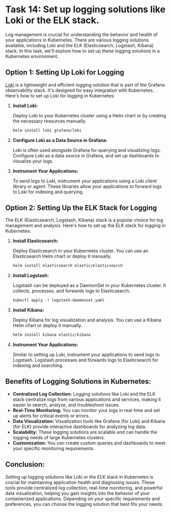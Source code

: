 # Task 14: Set up logging solutions like Loki or the ELK stack.

Log management is crucial for understanding the behavior and health of your applications in Kubernetes. There are various logging solutions available, including Loki and the ELK (Elasticsearch, Logstash, Kibana) stack. In this task, we'll explore how to set up these logging solutions in a Kubernetes environment.

## **Option 1: Setting Up Loki for Logging**

[Loki](https://grafana.com/oss/loki/) is a lightweight and efficient logging solution that is part of the Grafana observability stack. It's designed for easy integration with Kubernetes. Here's how to set up Loki for logging in Kubernetes:

1. **Install Loki:**
    
    Deploy Loki to your Kubernetes cluster using a Helm chart or by creating the necessary resources manually.
    
    ```bash
    helm install loki grafana/loki
    ```
    
2. **Configure Loki as a Data Source in Grafana:**
    
    Loki is often used alongside Grafana for querying and visualizing logs. Configure Loki as a data source in Grafana, and set up dashboards to visualize your logs.
    
3. **Instrument Your Applications:**
    
    To send logs to Loki, instrument your applications using a Loki client library or agent. These libraries allow your applications to forward logs to Loki for indexing and querying.
    

## **Option 2: Setting Up the ELK Stack for Logging**

The ELK (Elasticsearch, Logstash, Kibana) stack is a popular choice for log management and analysis. Here's how to set up the ELK stack for logging in Kubernetes:

1. **Install Elasticsearch:**
    
    Deploy Elasticsearch in your Kubernetes cluster. You can use an Elasticsearch Helm chart or deploy it manually.
    
    ```bash
    helm install elasticsearch elastic/elasticsearch
    ```
    
2. **Install Logstash:**
    
    Logstash can be deployed as a DaemonSet in your Kubernetes cluster. It collects, processes, and forwards logs to Elasticsearch.
    
    ```bash
    kubectl apply -f logstash-daemonset.yaml
    ```
    
3. **Install Kibana:**
    
    Deploy Kibana for log visualization and analysis. You can use a Kibana Helm chart or deploy it manually.
    
    ```bash
    helm install kibana elastic/kibana
    ```
    
4. **Instrument Your Applications:**
    
    Similar to setting up Loki, instrument your applications to send logs to Logstash. Logstash processes and forwards logs to Elasticsearch for indexing and searching.
    

## **Benefits of Logging Solutions in Kubernetes:**

- **Centralized Log Collection:** Logging solutions like Loki and the ELK stack centralize logs from various applications and services, making it easier to search, analyze, and troubleshoot issues.
- **Real-Time Monitoring:** You can monitor your logs in real-time and set up alerts for critical events or errors.
- **Data Visualization:** Visualization tools like Grafana (for Loki) and Kibana (for ELK) provide interactive dashboards for analyzing log data.
- **Scalability:** These logging solutions are scalable and can handle the logging needs of large Kubernetes clusters.
- **Customization:** You can create custom queries and dashboards to meet your specific monitoring requirements.

## **Conclusion:**

Setting up logging solutions like Loki or the ELK stack in Kubernetes is crucial for maintaining application health and diagnosing issues. These tools provide centralized log collection, real-time monitoring, and powerful data visualization, helping you gain insights into the behavior of your containerized applications. Depending on your specific requirements and preferences, you can choose the logging solution that best fits your needs.